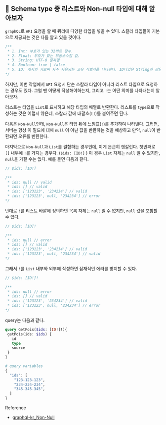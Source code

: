## 📍 Schema type 중 리스트와 Non-null 타입에 대해 알아보자
`graphQL`로 `API` 요청을 할 때 쿼리에 다양한 타입을 넣을 수 있다. 스칼라 타입들이 기본으로 제공되는 것은 다들 알고 있을 것이다.
 
```javascript
/**
 * 1. Int: 부호가 있는 32비트 정수.
 * 2. Float: 부호가 있는 부동소수점 값.
 * 3. String: UTF-8 문자열
 * 4. Boolean: true | false
 * 5. ID: 캐시의 키로써 자주 사용되는 고유 식별자를 나타낸다. ID타입은 String과 같은 방법으로 직렬화되지만, ID로 정의하는 것은 사람이 읽을 수 있도록 하는 의도가 아닌것을 의미한다.
*/
```

하지만, 이번 작업에서 `API` 요청시 단순 스칼라 타입이 아니라 리스트 타입으로 요청하는 경우도 있다. 그럴 땐 어떻게 작성해야하는지, 그리고 `!`는 어떤 의미를 나타내는지 알아보자. 

리스트는 타입을 `List`로 표시하고 해당 타입의 배열로 반환한다. 리스트를 `type`으로 작성하는 것은 어렵지 않은데, 스칼라 값에 대괄호(`[]`)를 붙여주면 된다. 

다음은 `Non-Null`인데, `Non-Null`은 타입 뒤에 느낌표(`!`)를 추가하여 나타낸다. 그러면, 서버는 항상 이 필드에 대해 `null` 이 아닌 값을 반환하는 것을 예상하고 만약, `null`이 반환되면 오류를 반환한다.

마지막으로 `Non-Null`과 `List`를 결합하는 경우인데, 이게 은근히 헷갈린다. 첫번째로 `[]` 내부에 `!`를 가지는 경우다. (`$ids: [ID!]` ) 이 경우 `List` 자체는 `null` 일 수 있지만, `null`을 가질 수는 없다. 예를 들면 다음과 같다.

```javascript
// $ids: [ID!]
 
/**
 * ids: null // valid
 * ids: [] // valid
 * ids: ['123123', '234234'] // valid
 * ids: ['123123', null, '234234'] // error
*/
```

반대로 `!`를 리스트 바깥에 정의하면 목록 자체는 `null` 일 수 없지만, `null` 값을 포함할 수 있다.

```javascript
// $ids: [ID]!
 
/**
 * ids: null // error
 * ids: [] // valid
 * ids: ['123123', '234234'] // valid
 * ids: ['123123', null, '234234'] // valid
*/
```

그래서 `!`를 `List` 내부와 외부에 작성하면 잠재적인 에러를 방지할 수 있다. 

```javascript
// $ids: [ID!]!
 
/**
 * ids: null // error
 * ids: [] // valid
 * ids: ['123123', '234234'] // valid
 * ids: ['123123', null, '234234'] // error
*/
```

query는 다음과 같다.

```graphql
query GetPois($ids: [ID!]!){
 getPois(ids: $ids) {
   id
   type
   source
 } 
}

# query variables
{
  "ids": [
    "123-123-123",
    "234-234-234",
    "345-345-345",
  ]
}
```

Reference
- <a href ='https://graphql-kr.github.io/learn/schema/#non-null'>graphql-kr_Non-Null</a>

